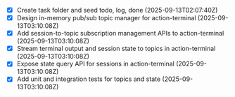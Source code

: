 - [x] Create task folder and seed todo, log, done (2025-09-13T02:07:40Z)
- [x] Design in-memory pub/sub topic manager for action-terminal (2025-09-13T03:10:08Z)
- [x] Add session-to-topic subscription management APIs to action-terminal (2025-09-13T03:10:08Z)
- [x] Stream terminal output and session state to topics in action-terminal (2025-09-13T03:10:08Z)
- [x] Expose state query API for sessions in action-terminal (2025-09-13T03:10:08Z)
- [x] Add unit and integration tests for topics and state (2025-09-13T03:10:08Z)
